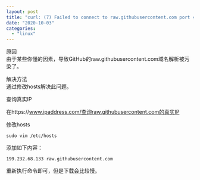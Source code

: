 ```yaml
---
layout: post
title: "curl: (7) Failed to connect to raw.githubusercontent.com port 443: Connection refused 解决方法"
date: "2020-10-03"
categories: 
  - "linux"
---
```


原因  
由于某些你懂的因素，导致GitHub的raw.githubusercontent.com域名解析被污染了。

解决方法  
通过修改hosts解决此问题。

查询真实IP

在https://www.ipaddress.com/查询raw.githubusercontent.com的真实IP

修改hosts

`sudo vim /etc/hosts`

添加如下内容：

`199.232.68.133 raw.githubusercontent.com`

重新执行命令即可，但是下载会比较慢。
